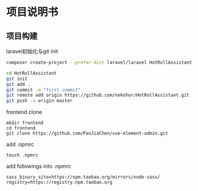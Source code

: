 # 项目说明书



## 项目构建

laravel初始化与git init

```bash
composer create-project --prefer-dist laravel/laravel HotRollAssistant

cd HotRollAssistant
git init
git add .
git commit -m "first commit"
git remote add origin https://github.com/nekohor/HotRollAssistant.git
git push -u origin master

```

frontend clone

```
mkdir frontend
cd frontend
git clone https://github.com/PanJiaChen/vue-element-admin.git

```

add .npmrc

```
touch .npmrc
```

add followings into .npmrc

```
sass_binary_site=https://npm.taobao.org/mirrors/node-sass/
registry=https://registry.npm.taobao.org
```


